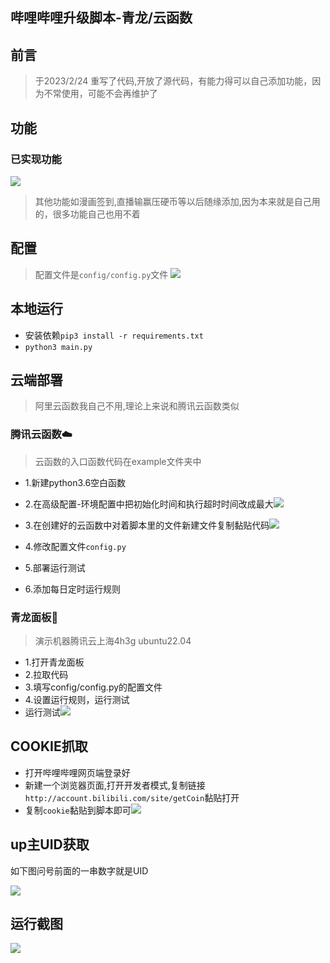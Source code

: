 ## 哔哩哔哩升级脚本-青龙/云函数

## 前言

>于2023/2/24 重写了代码,开放了源代码，有能力得可以自己添加功能，因为不常使用，可能不会再维护了

## 功能

### 已实现功能

![](https://img.ifool.me/i/2022/08/15/vqq5q6.webp)

> 其他功能如漫画签到,直播输赢压硬币等以后随缘添加,因为本来就是自己用的，很多功能自己也用不着

## 配置

> 配置文件是`config/config.py`文件
![](https://img.ifool.me/i/2022/08/15/vrehpf.webp)


## 本地运行

- 安装依赖`pip3 install -r requirements.txt`
- `python3 main.py`

## 云端部署

> 阿里云函数我自己不用,理论上来说和腾讯云函数类似

### 腾讯云函数☁️
> 云函数的入口函数代码在example文件夹中
- 1.新建python3.6空白函数

- 2.在高级配置-环境配置中把初始化时间和执行超时时间改成最大![](https://img.ifool.me/i/2022/08/15/fq93if.webp)

- 3.在创建好的云函数中对着脚本里的文件新建文件复制黏贴代码![](https://img.ifool.me/i/2022/08/15/fs5ua7.webp)

- 4.修改配置文件`config.py`
- 5.部署运行测试
- 6.添加每日定时运行规则

### 青龙面板🐉

> 演示机器腾讯云上海4h3g ubuntu22.04

- 1.打开青龙面板
- 2.拉取代码
- 3.填写config/config.py的配置文件
- 4.设置运行规则，运行测试
- 运行测试![](https://img.ifool.me/i/2022/08/15/qo0ptr.webp)

## COOKIE抓取

- 打开哔哩哔哩网页端登录好
- 新建一个浏览器页面,打开开发者模式,复制链接`http://account.bilibili.com/site/getCoin`黏贴打开
- 复制`cookie`黏贴到脚本即可![](https://img.ifool.me/i/2022/08/15/h9n8b4.webp)

## up主UID获取

如下图问号前面的一串数字就是UID

![](https://img.ifool.me/i/2022/08/15/hhnbpl.webp)

## 运行截图

![](https://img.ifool.me/i/2022/08/15/hb1oly.webp)


